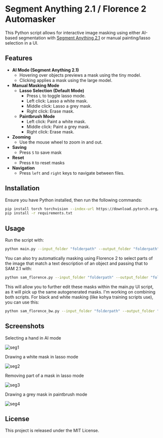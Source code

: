# Segment Anything 2.1 / Florence 2 Automasker

This Python script allows for interactive image masking using either AI-based segmentation with [Segment Anything 2.1](https://github.com/facebookresearch/segment-anything) or manual painting/lasso selection in a UI.

## Features

- **AI Mode (Segment Anything 2.1)**
  - Hovering over objects previews a mask using the tiny model.
  - Clicking applies a mask using the large model.
- **Manual Masking Mode**
  - **Lasso Selection (Default Mode)**
    - Press `L` to toggle lasso mode.
    - Left click: Lasso a white mask.
    - Middle click: Lasso a grey mask.
    - Right click: Erase mask.
  - **Paintbrush Mode**
    - Left click: Paint a white mask.
    - Middle click: Paint a grey mask.
    - Right click: Erase mask.
- **Zooming**
  - Use the mouse wheel to zoom in and out.
- **Saving**
  - Press `S` to save mask
- **Reset**
  - Press `R` to reset masks
- **Navigation**
  - Press `left` and `right` keys to navigate between files.

## Installation

Ensure you have Python installed, then run the following commands:

```sh
pip install torch torchvision --index-url https://download.pytorch.org/whl/cu126
pip install -r requirements.txt
```

## Usage

Run the script with:

```sh
python main.py --input_folder "folderpath" --output_folder "folderpath"
```
You can also try automatically masking using Florence 2 to select parts of the image that match a text description of an object and passing that to SAM 2.1 with:
```sh
python sam_florence.py --input_folder "folderpath" --output_folder "folderpath" --object "person"
```
This will allow you to further edit these masks within the main.py UI script, as it will pick up the same autogenerated masks. I'm working on combining both scripts.
For black and white masking (like kohya training scripts use), you can use this:
```sh
python sam_florence_bw.py --input_folder "folderpath" --output_folder "folderpath" --object "person"
```


## Screenshots
Selecting a hand in AI mode

![seg1](https://github.com/user-attachments/assets/38e606a9-6fe4-4fa7-bd25-834f47f48a18)

Drawing a white mask in lasso mode

![seg2](https://github.com/user-attachments/assets/c33d7536-530b-4e98-a844-94fecef11b22)

Removing part of a mask in lasso mode

![seg3](https://github.com/user-attachments/assets/f4acd5f6-2838-4a87-ba0a-5019c4e25f80)

Drawing a grey mask in paintbrush mode

![seg4](https://github.com/user-attachments/assets/1583447b-f373-4b9e-a0e3-71e057a1d190)


## License

This project is released under the MIT License.
